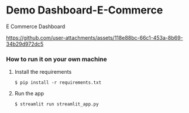 # Demo Dashboard-E-Commerce
E Commerce Dashboard 


https://github.com/user-attachments/assets/118e88bc-66c1-453a-8b69-34b29d972dc5

### How to run it on your own machine

1. Install the requirements

   ```
   $ pip install -r requirements.txt
   ```

2. Run the app

   ```
   $ streamlit run streamlit_app.py
   ```
